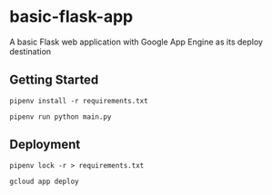 # basic-flask-app

A basic Flask web application with Google App Engine as its deploy destination

## Getting Started

```
pipenv install -r requirements.txt

pipenv run python main.py
```

## Deployment

```
pipenv lock -r > requirements.txt

gcloud app deploy
```

